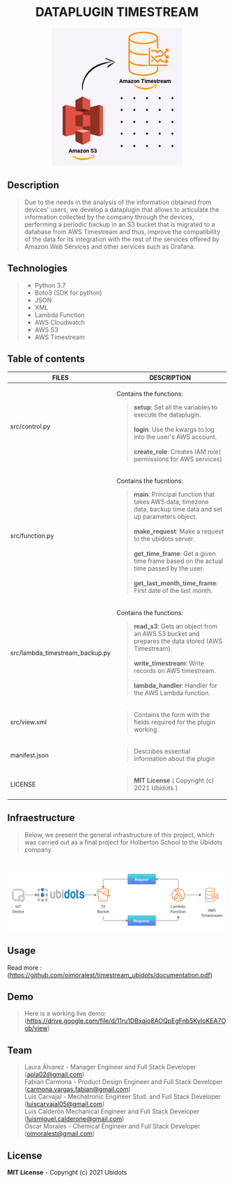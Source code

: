 <h1 align="center"> DATAPLUGIN TIMESTREAM </h1>
<div align="center">
<img src="https://github.com/oimoralest/timestream_plugin/blob/main/images/product_cover.png" alt="Dataplugin"/>
</div>


## Description

> Due to the needs in the analysis of the information obtained from devices' users, we develop a dataplugin that allows to articulate the information collected by the company through the devices, performing a periodic backup in an S3 bucket that is migrated to a database from AWS Timestream and thus, improve the compatibility of the data for its integration with the rest of the services offered by Amazon Web Services and other services such as Grafana.

## Technologies

> - Python 3.7
> - Boto3 (SDK for python)
> - JSON
> - XML
> - Lambda Function
> - AWS Cloudwatch
> - AWS S3
> - AWS Timestream

## Table of contents

| FILES | DESCRIPTION |
| ----- | ----------- |
| src/control.py | <p> Contains the functions:<blockquote>**setup**: Set all the variables to execute the dataplugin. <br><br>**login**: Use the kwargs to log into the user's AWS account. <br><br>**create_role**: Creates IAM role( permissions for AWS services) </p>|
| src/function.py |<p> Contains the fucntions:<blockquote> **main**: Principal function that takes  AWS data, timezone data,  backup time data and set up parameters object.<br><br>**make_request**: Make a request to the ubidots server.<br><br>**get_time_frame**: Get a given time frame based on the actual time passed by the user.<br><br>**get_last_month_time_frame**: First date of the last month.</p>|
| src/lambda_timestream_backup.py |<p> Contains the functions: <blockquote>**read_s3**: Gets an object from an AWS S3 bucket and prepares the data stored (AWS Timestream). <br><br>**write_timestream**: Write records on AWS timestream. <br><br>**lambda_handler**: Handler for the AWS Lambda function.  </p>
| src/view.xml | <blockquote>Contains the form with the fields required for the plugin working.|
| manifest.json | <blockquote>Describes essential information about the plugin |
|LICENSE | <blockquote>**MIT License** ( Copyright (c) 2021 Ubidots ) |


## Infraestructure

> Below, we present the general infrastructure of this project, which was carried out as a final project for Holberton School to the Ubidots company.

# ![Infrastructure](https://github.com/oimoralest/timestream_plugin/blob/main/images/infraestructure.png)

## Usage

Read more : (https://github.com/oimoralest/timestream_ubidots/documentation.pdf)

## Demo

> Here is a working live demo: (https://drive.google.com/file/d/11ru1DBxqjo8AOQpEgFnb5KyIoKEA7Oob/view)

## Team
> Laura Álvarez - Manager Engineer and Full Stack Developer (apla02@gmail.com)<br>
Fabian Carmona - Product Design Engineer and Full Stack Developer (carmona.vargas.fabian@gmail.com)<br>
Luis Carvajal - Mechatronic Engineer Stud. and Full Stack Developer (luiscarvajal05@gmail.com)<br>
Luis Calderón Mechanical Engineer and Full Stack Developer (luismiguel.calderone@gmail.com)<br>
Óscar Morales - Chemical Engineer and Full Stack Developer (oimoralest@gmail.com)

## License
**MIT License** - Copyright (c) 2021 Ubidots 
